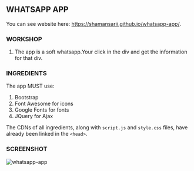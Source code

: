 WHATSAPP APP
------------
You can see website here:  https://shamansarii.github.io/whatsapp-app/.

### WORKSHOP

1. The app is a soft whatsapp.Your click in the div and get the information for that div.

### INGREDIENTS

The app MUST use:
1. Bootstrap
2. Font Awesome for icons
3. Google Fonts for fonts
4. JQuery for Ajax

The CDNs of all ingredients, along with `script.js` and `style.css` files, have already been linked in the `<head>`.

### SCREENSHOT

![whatsapp-app](https://user-images.githubusercontent.com/38943439/46164973-d1813400-c2a8-11e8-82cf-b0b029950882.png)
